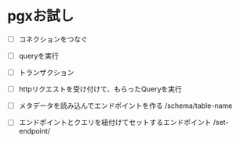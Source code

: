 # pgxお試し

- [ ] コネクションをつなぐ
- [ ] queryを実行
- [ ] トランザクション
- [ ] httpリクエストを受け付けて、もらったQueryを実行
- [ ] メタデータを読み込んでエンドポイントを作る
    /schema/table-name
- [ ] エンドポイントとクエリを紐付けてセットするエンドポイント
    /set-endpoint/
    


